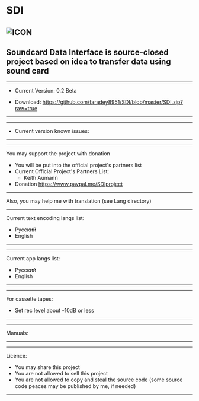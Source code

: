 # SDI 
![ICON](https://i112.fastpic.ru/big/2020/0527/15/8ee92ed9e628774e94b9de0538401315.png)
-----------------------------
Soundcard Data Interface is source-closed project based on idea to transfer data using sound card
-----------------------------

-----------------------------
* Current Version: 0.2 Beta
- Download: https://github.com/faradey8951/SDI/blob/master/SDI.zip?raw=true
-----------------------------

-----------------------------
* Current version known issues:

-----------------------------

-----------------------------
You may support the project with donation
- You will be put into the official project's partners list
- Current Official Project's Partners List:
  * Keith Aumann
- Donation https://www.paypal.me/SDIproject
-----------------------------

Also, you may help me with translation (see Lang directory)

-----------------------------
Current text encoding langs list:
- Русский
- English
-----------------------------

-----------------------------
Current app langs list:
- Русский
- English
-----------------------------

-----------------------------
For cassette tapes:
- Set rec level about -10dB or less
-----------------------------

-----------------------------
Manuals:

-----------------------------

-----------------------------
Licence:
- You may share this project
- You are not allowed to sell this project
- You are not allowed to copy and steal the source code (some source code peaces may be published by me, if needed)
-----------------------------
